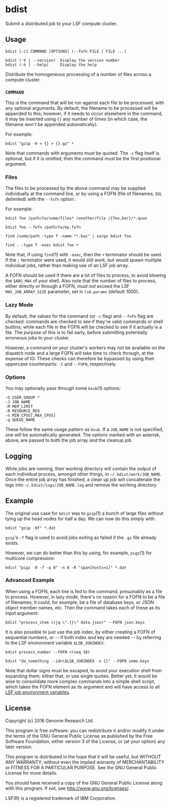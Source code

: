 # bdist

Submit a distributed job to your LSF compute cluster.

## Usage

    bdist [-c] COMMAND [OPTIONS] (--fofn FILE | FILE ...)
    
    bdist (-V | --version)  Display the version number
    bdist (-h | --help)     Display the help

Distribute the homogeneous processing of a number of files across a
compute cluster.

### `COMMAND`

This is the command that will be run against each file to be processed,
with any optional arguments. By default, the filename to be processed
will be appended to this; however, if it needs to occur elsewhere in the 
command, it may be inserted using `{}` any number of times (in which
case, the filename *won't* be appended automatically).

For example:

    bdist "gzip -9 < {} > {}.gz" *

Note that commands with arguments *must* be quoted. The `-c` flag itself
is optional, but if it is omitted, then the command *must* be the first
positional argument.

### Files

The files to be processed by the above command may be supplied
individually at the command line, or by using a FOFN (file of
filenames, `EOL` delimited) with the `--fofn` option.

For example:

    bdist foo /path/to/some/files* /another/file /{foo,bar}/*.quux

    bdist foo --fofn /path/to/my.fofn

    find /some/path -type f -name "*.baz" | xargs bdist foo

    find . -type f -exec bdist foo +

Note that, if using `find`(1) with `-exec`, then the `+` terminator
should be used. If the `;` terminator were used, it would still work,
but would spawn multiple individual jobs, rather than making use of an
LSF job array.

A FOFN should be used if there are a lot of files to process, to avoid
blowing the `$ARG_MAX` of your shell. Also note that the number of files
to process, either directly or through a FOFN, *must not* exceed the LSF
`MAX_JOB_ARRAY_SIZE` parameter, set in `lsb.params` (default 1000).

### Lazy Mode

By default, the values for the command (or `-c` flag) and `--fofn` flag
are checked: commands are checked to see if they're valid commands or
shell builtins; while each file in the FOFN will be checked to see if it
actually is a file. The purpose of this is to fail early, before
submitting potentially erroneous jobs to your cluster.

However, a command on your cluster's workers may not be available on the
dispatch node and a large FOFN will take time to check through, at the
expense of IO. These checks can therefore be bypassed by using their
uppercase counterparts: `-C` and `--FOFN`, respectively.

### Options

You may optionally pass through some `bsub`(1) options:

    -G USER_GROUP *
    -J JOB_NAME
    -M MEM_LIMIT
    -R RESOURCE_REQ
    -n MIN_CPUS[,MAX_CPUS]
    -q QUEUE_NAME

These follow the same usage pattern as `bsub`. If a `JOB_NAME` is not
specified, one will be automatically generated. The options marked with
an asterisk, above, are passed to both the job array *and* the cleanup
job.

## Logging

While jobs are running, their working directory will contain the output
of each individual process, amongst other things, in
`~/.bdist/work/JOB_NAME`. Once the entire job array has finished, a
clean up job will concatenate the logs into `~/.bdist/logs/JOB_NAME.log`
and remove the working directory.

## Example

The original use case for `bdist` was to `gzip`(1) a bunch of large
files without tying up the head nodes for half a day. We can now do this
simply with:

    bdist "gzip -9f" *.dat

`gzip`'s `-f` flag is used to avoid jobs exiting as failed if the `.gz`
file already exists.

However, we can do better than this by using, for example, `pigz`(1) for
multicore compression:

    bdist "pigz -9 -f -p 8" -n 8 -R "span[hosts=1]" *.dat

### Advanced Example

When using a FOFN, each line is fed to the command, presumably as a file
to process. However, in lazy mode, there's no reason for a FOFN to be a
file of filenames; it could, for example, be a file of database keys, or
JSON object member names, etc. Then the command takes each of these as
its input argument:

    bdist "process_item <(jq \".{}\" data.json)" --FOFN json.keys

It is also possible to just use the job index, by either creating a FOFN
of sequential numbers, or -- if both index *and* key are needed -- by
referring to the LSF environment variable `$LSB_JOBINDEX`:

    bdist process_number --FOFN <(seq 10)

    bdist "do_something --id=\$LSB_JOBINDEX -x {}" --FOFN some.keys

Note that dollar signs must be escaped, to avoid your execution shell
from expanding them; either that, or use single quotes. Better yet, it
would be wise to consolidate more complex commands into a simple shell
script, which takes the FOFN element as its argument and will have
access to all [LSF job environment variables](https://www-01.ibm.com/support/knowledgecenter/SSETD4_9.1.3/lsf_config_ref/lsf_envars_job_exec.html).

## License

Copyright (c) 2016 Genome Research Ltd.

This program is free software: you can redistribute it and/or modify it
under the terms of the GNU General Public License as published by the
Free Software Foundation, either version 3 of the License, or (at your
option) any later version.

This program is distributed in the hope that it will be useful, but
WITHOUT ANY WARRANTY; without even the implied warranty of
MERCHANTABILITY or FITNESS FOR A PARTICULAR PURPOSE. See the GNU General
Public License for more details.

You should have received a copy of the GNU General Public License along
with this program. If not, see <http://www.gnu.org/licenses/>.

LSF(R) is a registered trademark of IBM Corporation.
